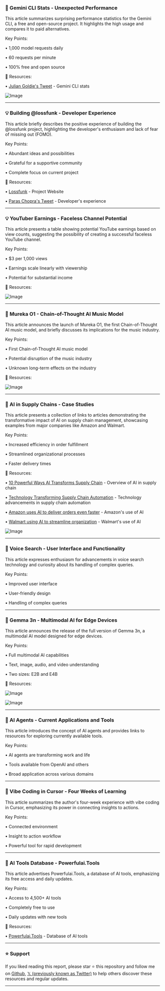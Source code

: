 ### 🤖 Gemini CLI Stats - Unexpected Performance

This article summarizes surprising performance statistics for the Gemini CLI, a free and open-source project.  It highlights the high usage and compares it to paid alternatives.

Key Points:

• 1,000 model requests daily

• 60 requests per minute

• 100% free and open source


🔗 Resources:

• [Julian Goldie's Tweet](https://x.com/JulianGoldieSEO/status/1938205602695561544) - Gemini CLI stats

![Image](https://pbs.twimg.com/amplify_video_thumb/1938192006854942720/img/sKGpNLaDwfwPx4Vq.jpg)


---
### 💡 Building @lossfunk - Developer Experience

This article briefly describes the positive experience of building the @lossfunk project, highlighting the developer's enthusiasm and lack of fear of missing out (FOMO).

Key Points:

• Abundant ideas and possibilities

• Grateful for a supportive community

• Complete focus on current project


🔗 Resources:

• [Lossfunk](https://x.com/lossfunk) - Project Website

• [Paras Chopra's Tweet](https://x.com/paraschopra/status/1938483970599158019) - Developer's experience


---
### 💡 YouTuber Earnings - Faceless Channel Potential

This article presents a table showing potential YouTube earnings based on view counts, suggesting the possibility of creating a successful faceless YouTube channel.


Key Points:

• $3 per 1,000 views

• Earnings scale linearly with viewership

• Potential for substantial income


🔗 Resources:

![Image](https://pbs.twimg.com/media/GuYJhN0bEAUMuUf?format=jpg&name=small)


---
### 🤖 Mureka O1 - Chain-of-Thought AI Music Model

This article announces the launch of Mureka O1, the first Chain-of-Thought AI music model, and briefly discusses its implications for the music industry.


Key Points:

• First Chain-of-Thought AI music model

• Potential disruption of the music industry

• Unknown long-term effects on the industry


🔗 Resources:

![Image](https://pbs.twimg.com/media/GubCcsVbEAI2vk0?format=png&name=small)


---
### 🤖 AI in Supply Chains - Case Studies

This article presents a collection of links to articles demonstrating the transformative impact of AI on supply chain management, showcasing examples from major companies like Amazon and Walmart.

Key Points:

• Increased efficiency in order fulfillment

• Streamlined organizational processes

• Faster delivery times


🔗 Resources:

• [10 Powerful Ways AI Transforms Supply Chain](https://supplychaintoday.com/10-powerful-ways-ai-is-transforming-supply-chain/) - Overview of AI in supply chain

• [Technology Transforming Supply Chain Automation](https://supplychaintoday.com/technology-transforming-supply-chain-automation/) - Technology advancements in supply chain automation

• [Amazon uses AI to deliver orders even faster](https://supplychaintoday.com/amazon-uses-ai-to-deliver-orders-even-faster/) - Amazon's use of AI

• [Walmart using AI to streamline organization](https://supplychaintoday.com/walmart-using-ai-to-streamline-organization/) - Walmart's use of AI

![Image](https://pbs.twimg.com/media/GubZ0QBWIAAMdYG?format=jpg&name=small)


---
### 🚀 Voice Search - User Interface and Functionality

This article expresses enthusiasm for advancements in voice search technology and curiosity about its handling of complex queries.


Key Points:

• Improved user interface

• User-friendly design

• Handling of complex queries


---
### 🤖 Gemma 3n - Multimodal AI for Edge Devices

This article announces the release of the full version of Gemma 3n, a multimodal AI model designed for edge devices.


Key Points:

• Full multimodal AI capabilities

• Text, image, audio, and video understanding

• Two sizes: E2B and E4B


🔗 Resources:

![Image](https://pbs.twimg.com/media/GuYo_CFbEAIF9eG?format=jpg&name=small)

![Image](https://pbs.twimg.com/media/GuYo_DEbEAQ874w?format=png&name=small)


---
### 🤖 AI Agents - Current Applications and Tools

This article introduces the concept of AI agents and provides links to resources for exploring currently available tools.


Key Points:

• AI agents are transforming work and life

• Tools available from OpenAI and others

• Broad application across various domains


---
### 🚀 Vibe Coding in Cursor - Four Weeks of Learning

This article summarizes the author's four-week experience with vibe coding in Cursor, emphasizing its power in connecting insights to actions.


Key Points:

• Connected environment

• Insight to action workflow

• Powerful tool for rapid development


---
### 🚀 AI Tools Database - Powerfulai.Tools

This article advertises Powerfulai.Tools, a database of AI tools, emphasizing its free access and daily updates.

Key Points:

• Access to 4,500+ AI tools

• Completely free to use

• Daily updates with new tools


🔗 Resources:

• [Powerfulai.Tools](https://powerfulai.tools) - Database of AI tools


---

### ⭐️ Support

If you liked reading this report, please star ⭐️ this repository and follow me on [Github](https://github.com/Drix10), [𝕏 (previously known as Twitter)](https://x.com/DRIX_10_) to help others discover these resources and regular updates.

---